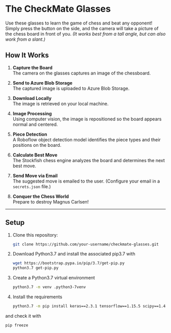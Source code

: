 # The CheckMate Glasses

Use these glasses to learn the game of chess and beat any opponent! Simply press the button on the side, and the camera will take a picture of the chess board in front of you. *(It works best from a tall angle, but can also work from a slant.)*

## How It Works

1. **Capture the Board**  
   The camera on the glasses captures an image of the chessboard.

2. **Send to Azure Blob Storage**  
   The captured image is uploaded to Azure Blob Storage.

3. **Download Locally**  
   The image is retrieved on your local machine.

4. **Image Processing**  
   Using computer vision, the image is repositioned so the board appears normal and centered.

5. **Piece Detection**  
   A Roboflow object detection model identifies the piece types and their positions on the board.

6. **Calculate Best Move**  
   The Stockfish chess engine analyzes the board and determines the next best move.

7. **Send Move via Email**  
   The suggested move is emailed to the user. (Configure your email in a `secrets.json` file.)

8. **Conquer the Chess World**  
   Prepare to destroy Magnus Carlsen!

---

## Setup

1. Clone this repository:  
   ```bash
   git clone https://github.com/your-username/checkmate-glasses.git
2. Download Python3.7 and install the associated pip3.7 with
   ```bash
   wget https://bootstrap.pypa.io/pip/3.7/get-pip.py
   python3.7 get-pip.py
3. Create a Python3.7 virtual environment
   ```bash
   python3.7 -m venv .python3-7venv
4. Install the requirements
   ```bash
   python3.7 -m pip install keras==2.3.1 tensorflow==1.15.5 scipy==1.4.1 pyclipper==1.2.1 numpy==1.18.5 matplotlib==3.2.2 h5py==2.10.0 tables==3.6.1 opencv-python==4.2.0.34 ipykernel protobuf==3.20.* scikit-learn==0.22.2
  and check it with
  ```bash
  pip freeze
